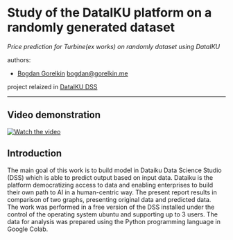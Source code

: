 # Study of the DataIKU platform on a randomly generated dataset

*Price prediction for Turbine(ex works) on randomly dataset using DataIKU*

authors:
  * [Bogdan Gorelkin](https://b.gorelkin.me)  <bogdan@gorelkin.me>

project relaized in [DataIKU DSS](https://doc.dataiku.com/dss/latest/)

---
## Video demonstration 
[![Watch the video](https://user-images.githubusercontent.com/74824667/110275296-0d1f9c80-7fd1-11eb-8424-9fd2ce4e70fa.png)](https://youtu.be/QhRkRTe-dpo)

## Introduction
The main goal of this work is to build model in Dataiku Data Science Studio (DSS) which is able to predict output based on input data. Dataiku is the platform democratizing access to data and enabling enterprises to build their own path to AI in a human-centric way. The present report results in comparison of two graphs, presenting original data and predicted data.</br>
The work was performed in a free version of the DSS installed under the control of the operating system ubuntu and supporting up to 3 users. The data for analysis was prepared using the Python programming language in Google Colab.





